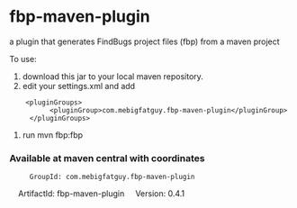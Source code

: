 # fbp-maven-plugin
a plugin that generates FindBugs project files (fbp) from a maven project

To use:
1. download this jar to your local maven repository.
1. edit your settings.xml and add
```
  	<pluginGroups>
	      <pluginGroup>com.mebigfatguy.fbp-maven-plugin</pluginGroup>
	 </pluginGroups>
```
1. run mvn fbp:fbp


### Available at maven central with coordinates ###

         GroupId: com.mebigfatguy.fbp-maven-plugin
        ArtifactId: fbp-maven-plugin
           Version: 0.4.1